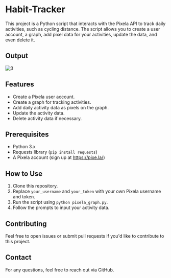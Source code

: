 # Habit-Tracker

This project is a Python script that interacts with the Pixela API to track daily activities, such as cycling distance. The script allows you to create a user account, a graph, add pixel data for your activities, update the data, and even delete it.

## Output
![3](https://github.com/user-attachments/assets/fad159d3-23fd-485c-9cd5-7e61ec3e2e0e)


## Features
- Create a Pixela user account.
- Create a graph for tracking activities.
- Add daily activity data as pixels on the graph.
- Update the activity data.
- Delete activity data if necessary.

## Prerequisites
- Python 3.x
- Requests library (`pip install requests`)
- A Pixela account (sign up at https://pixe.la/)

## How to Use
1. Clone this repository.
2. Replace `your_username` and `your_token` with your own Pixela username and token.
3. Run the script using `python pixela_graph.py`.
4. Follow the prompts to input your activity data.

## Contributing
Feel free to open issues or submit pull requests if you'd like to contribute to this project.

## Contact
For any questions, feel free to reach out via GitHub.

